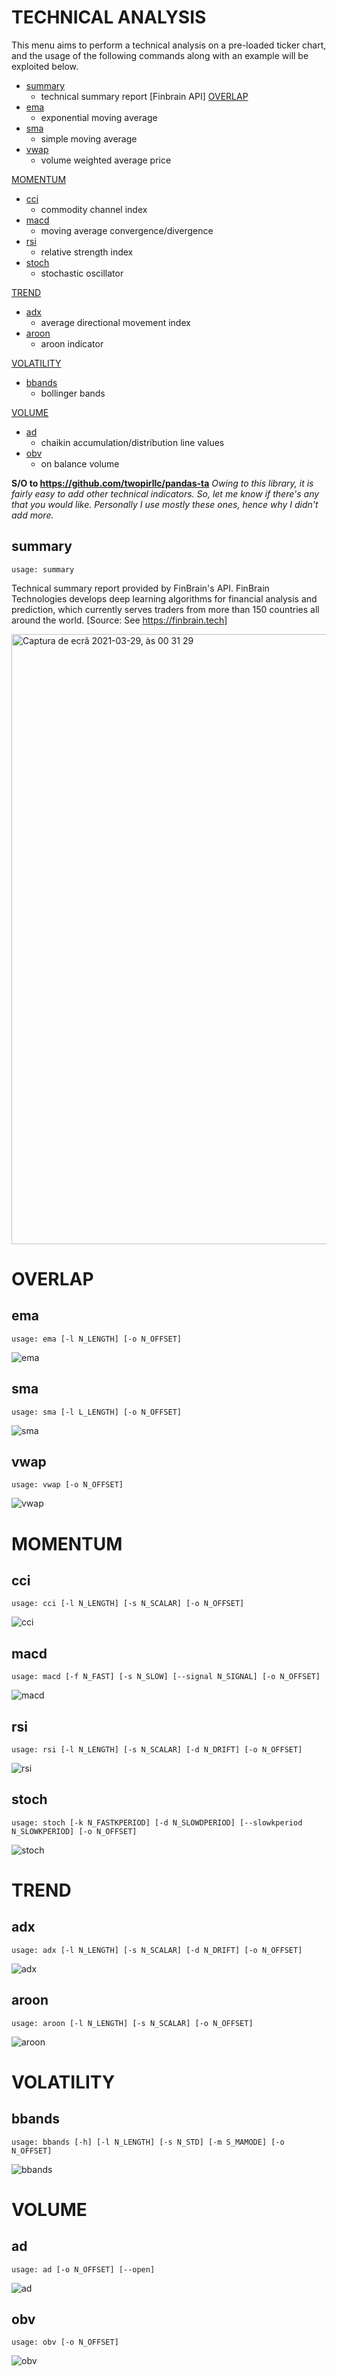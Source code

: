 # TECHNICAL ANALYSIS

This menu aims to perform a technical analysis on a pre-loaded ticker chart, and the usage of the following commands along with an example will be exploited below.

 * [summary](#summary)
    - technical summary report [Finbrain API]
[OVERLAP](#OVERLAP)
  * [ema](#ema)
    - exponential moving average
  * [sma](#sma)
    - simple moving average
  * [vwap](#vwap)
    - volume weighted average price

[MOMENTUM](#MOMENTUM)
  * [cci](#cci)
    - commodity channel index
  * [macd](#macd)
    - moving average convergence/divergence
  * [rsi](#rsi)
    - relative strength index
  * [stoch](#stoch)
    - stochastic oscillator

[TREND](#TREND)
  * [adx](#adx)
    - average directional movement index
  * [aroon](#aroon)
    - aroon indicator

[VOLATILITY](#VOLATILITY)
  * [bbands](#bbands)
    - bollinger bands

[VOLUME](#VOLUME)
  * [ad](#ad)
    - chaikin accumulation/distribution line values
  * [obv](#obv)
    - on balance volume

**S/O to https://github.com/twopirllc/pandas-ta** _Owing to this library, it is fairly easy to add other technical indicators. So, let me know if there's any that you would like. Personally I use mostly these ones, hence why I didn't add more._

## summary  <a name="summary"></a>
```
usage: summary
```

Technical summary report provided by FinBrain's API. FinBrain Technologies develops deep learning algorithms for financial analysis and prediction, which currently serves traders from more than 150 countries all around the world. [Source: See https://finbrain.tech]

<img width="976" alt="Captura de ecrã 2021-03-29, às 00 31 29" src="https://user-images.githubusercontent.com/25267873/112772089-db758080-9026-11eb-93d5-9fd7a4b40380.png">


# OVERLAP <a name="OVERLAP"></a>

## ema  <a name="ema"></a>
```
usage: ema [-l N_LENGTH] [-o N_OFFSET]
```
![ema](https://user-images.githubusercontent.com/25267873/108602300-33bac200-7399-11eb-971a-f23f7097aba3.png)


## sma  <a name="sma"></a>
```
usage: sma [-l L_LENGTH] [-o N_OFFSET]
```
![sma](https://user-images.githubusercontent.com/25267873/108602304-36b5b280-7399-11eb-86fe-d490fb32aaff.png)


## vwap  <a name="vwap"></a>
```
usage: vwap [-o N_OFFSET]
```
![vwap](https://user-images.githubusercontent.com/25267873/108602302-361d1c00-7399-11eb-87de-6026a2987ae0.png)


# MOMENTUM <a name="MOMENTUM"></a>

## cci  <a name="cci"></a>
```
usage: cci [-l N_LENGTH] [-s N_SCALAR] [-o N_OFFSET]
```
![cci](https://user-images.githubusercontent.com/25267873/108602745-96ad5880-739b-11eb-9e86-a1706c3ecb1f.png)


## macd  <a name="macd"></a>
```
usage: macd [-f N_FAST] [-s N_SLOW] [--signal N_SIGNAL] [-o N_OFFSET]
```
![macd](https://user-images.githubusercontent.com/25267873/108602739-92813b00-739b-11eb-8a4e-8fa7ed66b2b6.png)


## rsi  <a name="rsi"></a>
```
usage: rsi [-l N_LENGTH] [-s N_SCALAR] [-d N_DRIFT] [-o N_OFFSET]
```
![rsi](https://user-images.githubusercontent.com/25267873/108602743-957c2b80-739b-11eb-9d0d-6f530b3abb91.png)


## stoch  <a name="stoch"></a>
```
usage: stoch [-k N_FASTKPERIOD] [-d N_SLOWDPERIOD] [--slowkperiod N_SLOWKPERIOD] [-o N_OFFSET]
```
![stoch](https://user-images.githubusercontent.com/25267873/108602744-9614c200-739b-11eb-8e4d-2cdc9981cb67.png)


# TREND <a name="TREND"></a>

## adx  <a name="adx"></a>
```
usage: adx [-l N_LENGTH] [-s N_SCALAR] [-d N_DRIFT] [-o N_OFFSET]
```
![adx](https://user-images.githubusercontent.com/25267873/108602991-2bfd1c80-739d-11eb-973f-b836c1b839e6.png)


## aroon  <a name="aroon"></a>
```
usage: aroon [-l N_LENGTH] [-s N_SCALAR] [-o N_OFFSET]
```
![aroon](https://user-images.githubusercontent.com/25267873/108602987-2b648600-739d-11eb-9a90-154145190595.png)


# VOLATILITY <a name="VOLATILITY"></a>

## bbands  <a name="bbands"></a>
```
usage: bbands [-h] [-l N_LENGTH] [-s N_STD] [-m S_MAMODE] [-o N_OFFSET]
```
![bbands](https://user-images.githubusercontent.com/25267873/108602984-28699580-739d-11eb-9b82-2683a9840145.png)


# VOLUME <a name="VOLUME"></a>

## ad  <a name="ad"></a>
```
usage: ad [-o N_OFFSET] [--open]
```
![ad](https://user-images.githubusercontent.com/25267873/108603504-1f2df800-73a0-11eb-8d04-bcfd044601c1.png)


## obv  <a name="obv"></a>
```
usage: obv [-o N_OFFSET]
```
![obv](https://user-images.githubusercontent.com/25267873/108603503-1dfccb00-73a0-11eb-8da5-e5e5419a94ac.png)
